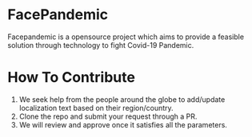 # FacePandemic

Facepandemic is a opensource project which aims to provide a feasible solution through technology to fight Covid-19 Pandemic.


# How To Contribute

1. We seek help from the people around the globe to add/update localization text based on their region/country. 
2. Clone the repo and submit your request through a PR.
3. We will review and approve once it satisfies all the parameters.